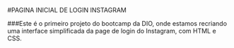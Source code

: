 #PAGINA INICIAL DE LOGIN INSTAGRAM

###Este é o primeiro projeto do bootcamp da DIO, onde estamos recriando uma interface simplificada da page de login do Instagram, com HTML e CSS.

